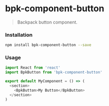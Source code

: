 # bpk-component-button

> Backpack button component.

### Installation

```sh
npm install bpk-component-button --save
```

### Usage

```js
import React from 'react'
import BpkButton from 'bpk-component-button'

export default MyComponent = () => (
  <section>
    <BpkButton>My Button</BpkButton>
  </section>
)
```

